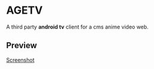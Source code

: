 # AGETV

A third party **android tv** client for a cms anime video web.

## Preview
[Screenshot](/screenshots/SCREENSHOT.md)  
